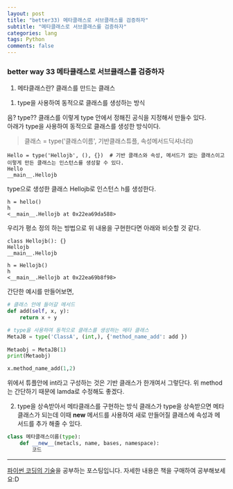 ```yaml
---
layout: post  
title: "better33) 메타클래스로 서브클래스를 검증하자"  
subtitle: "메타클래스로 서브클래스를 검증하자"
categories: lang      
tags: Python    
comments: false  
---
```


### better way 33 메타클래스로 서브클래스를 검증하자


1. 메타클래스란?
클래스를 만드는 클래스

1) type을 사용하여 동적으로 클래스를 생성하는 방식

음? type??
클래스를 이렇게 type 안에서 정해진 공식을 지정해서 만들수 있다.  
아래가 type을 사용하여 동적으로 클래스를 생성한 방식이다.  

> 클래스 = type('클래스이름', 기반클래스튜플, 속성메서드딕셔너리)   
```
Hello = type('Hellojb', (), {})  # 기반 클래스와 속성, 메서드가 없는 클래스이고 이렇게 만든 클래스는 인스턴스를 생성할 수 있다.  
Hello 
__main__.Hellojb
```

type으로 생성한 클래스 Hellojb로 인스턴스 h를 생성한다.
```
h = hello()
h
<__main__.Hellojb at 0x22ea69da588>
```

우리가 평소 정의 하는 방법으로 위 내용을 구현한다면 아래와 비슷할 것 같다.
```
class Hellojb(): {}
Hellojb
__main__.Hellojb
```

```
h = Hellojb()
h
<__main__.Hellojb at 0x22ea69b8f98>
```

간단한 예시를 만들어보면,
```python
# 클래스 안에 들어갈 메서드
def add(self, x, y):
    return x + y

# type을 사용하여 동적으로 클래스를 생성하는 메타 클래스
MetaJB = type('ClassA', (int,), {'method_name_add': add })
 
Metaobj = MetaJB(1)
print(Metaobj)  

x.method_name_add(1,2)
```
위에서 튜플안에 int라고 구성하는 것은 기반 클래스가 한개여서 그렇단다.
위 method는 간단하기 때문에 lamda로 수정해도 좋겠다.

2) type을 상속받아서 메타클래스를 구현하는 방식
클래스가 type을 상속받으면 메타클래스가 되는데 이때 __new__ 메서드를 사용하여 새로 만들어질 클래스에 속성과 메서드를 추가 해줄 수 있다.

```python
class 메타클래스이름(type):
    def __new__(metacls, name, bases, namespace):
        코드
```





---
[파이썬 코딩의 기술](http://www.gilbut.co.kr/book/bookView.aspx?bookcode=BN001430&page=1&TF=T)을 공부하는 포스팅입니다.
자세한 내용은 책을 구매하여 공부해보세요:D
